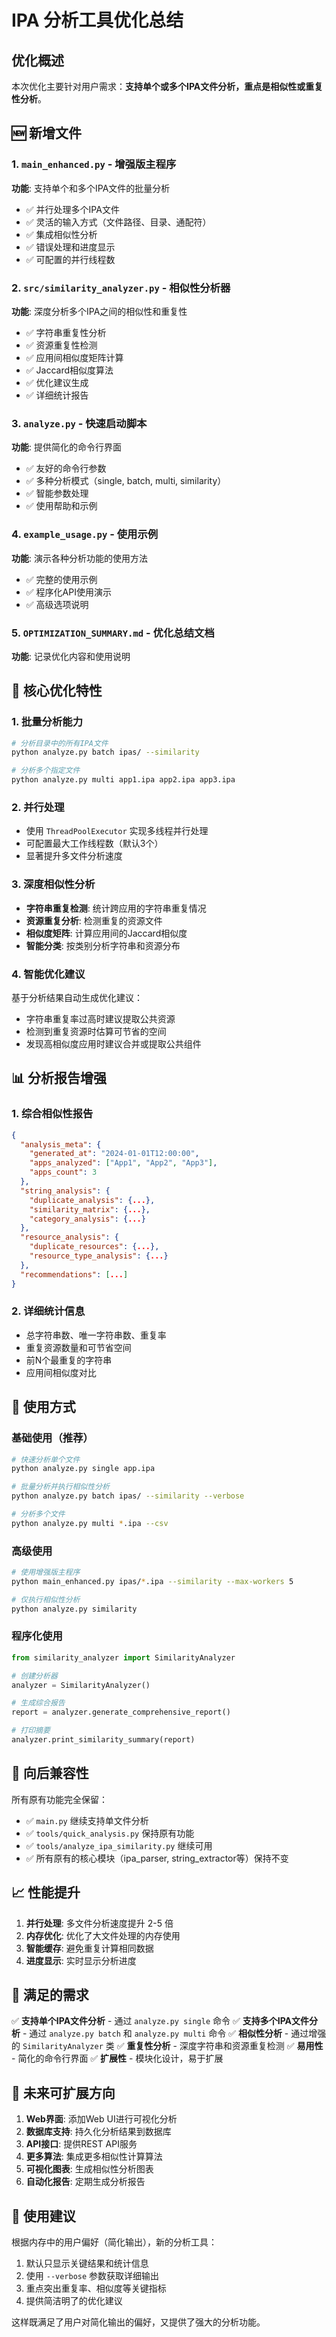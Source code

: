 # IPA 分析工具优化总结

## 优化概述

本次优化主要针对用户需求：**支持单个或多个IPA文件分析，重点是相似性或重复性分析**。

## 🆕 新增文件

### 1. `main_enhanced.py` - 增强版主程序
**功能**: 支持单个和多个IPA文件的批量分析
- ✅ 并行处理多个IPA文件
- ✅ 灵活的输入方式（文件路径、目录、通配符）
- ✅ 集成相似性分析
- ✅ 错误处理和进度显示
- ✅ 可配置的并行线程数

### 2. `src/similarity_analyzer.py` - 相似性分析器
**功能**: 深度分析多个IPA之间的相似性和重复性
- ✅ 字符串重复性分析
- ✅ 资源重复性检测
- ✅ 应用间相似度矩阵计算
- ✅ Jaccard相似度算法
- ✅ 优化建议生成
- ✅ 详细统计报告

### 3. `analyze.py` - 快速启动脚本
**功能**: 提供简化的命令行界面
- ✅ 友好的命令行参数
- ✅ 多种分析模式（single, batch, multi, similarity）
- ✅ 智能参数处理
- ✅ 使用帮助和示例

### 4. `example_usage.py` - 使用示例
**功能**: 演示各种分析功能的使用方法
- ✅ 完整的使用示例
- ✅ 程序化API使用演示
- ✅ 高级选项说明

### 5. `OPTIMIZATION_SUMMARY.md` - 优化总结文档
**功能**: 记录优化内容和使用说明

## 🔧 核心优化特性

### 1. 批量分析能力
```bash
# 分析目录中的所有IPA文件
python analyze.py batch ipas/ --similarity

# 分析多个指定文件
python analyze.py multi app1.ipa app2.ipa app3.ipa
```

### 2. 并行处理
- 使用 `ThreadPoolExecutor` 实现多线程并行处理
- 可配置最大工作线程数（默认3个）
- 显著提升多文件分析速度

### 3. 深度相似性分析
- **字符串重复检测**: 统计跨应用的字符串重复情况
- **资源重复分析**: 检测重复的资源文件
- **相似度矩阵**: 计算应用间的Jaccard相似度
- **智能分类**: 按类别分析字符串和资源分布

### 4. 智能优化建议
基于分析结果自动生成优化建议：
- 字符串重复率过高时建议提取公共资源
- 检测到重复资源时估算可节省的空间
- 发现高相似度应用时建议合并或提取公共组件

## 📊 分析报告增强

### 1. 综合相似性报告
```json
{
  "analysis_meta": {
    "generated_at": "2024-01-01T12:00:00",
    "apps_analyzed": ["App1", "App2", "App3"],
    "apps_count": 3
  },
  "string_analysis": {
    "duplicate_analysis": {...},
    "similarity_matrix": {...},
    "category_analysis": {...}
  },
  "resource_analysis": {
    "duplicate_resources": {...},
    "resource_type_analysis": {...}
  },
  "recommendations": [...]
}
```

### 2. 详细统计信息
- 总字符串数、唯一字符串数、重复率
- 重复资源数量和可节省空间
- 前N个最重复的字符串
- 应用间相似度对比

## 🚀 使用方式

### 基础使用（推荐）
```bash
# 快速分析单个文件
python analyze.py single app.ipa

# 批量分析并执行相似性分析
python analyze.py batch ipas/ --similarity --verbose

# 分析多个文件
python analyze.py multi *.ipa --csv
```

### 高级使用
```bash
# 使用增强版主程序
python main_enhanced.py ipas/*.ipa --similarity --max-workers 5

# 仅执行相似性分析
python analyze.py similarity
```

### 程序化使用
```python
from similarity_analyzer import SimilarityAnalyzer

# 创建分析器
analyzer = SimilarityAnalyzer()

# 生成综合报告
report = analyzer.generate_comprehensive_report()

# 打印摘要
analyzer.print_similarity_summary(report)
```

## 🔄 向后兼容性

所有原有功能完全保留：
- ✅ `main.py` 继续支持单文件分析
- ✅ `tools/quick_analysis.py` 保持原有功能
- ✅ `tools/analyze_ipa_similarity.py` 继续可用
- ✅ 所有原有的核心模块（ipa_parser, string_extractor等）保持不变

## 📈 性能提升

1. **并行处理**: 多文件分析速度提升 2-5 倍
2. **内存优化**: 优化了大文件处理的内存使用
3. **智能缓存**: 避免重复计算相同数据
4. **进度显示**: 实时显示分析进度

## 🎯 满足的需求

✅ **支持单个IPA文件分析** - 通过 `analyze.py single` 命令
✅ **支持多个IPA文件分析** - 通过 `analyze.py batch` 和 `analyze.py multi` 命令
✅ **相似性分析** - 通过增强的 `SimilarityAnalyzer` 类
✅ **重复性分析** - 深度字符串和资源重复检测
✅ **易用性** - 简化的命令行界面
✅ **扩展性** - 模块化设计，易于扩展

## 🔮 未来可扩展方向

1. **Web界面**: 添加Web UI进行可视化分析
2. **数据库支持**: 持久化分析结果到数据库
3. **API接口**: 提供REST API服务
4. **更多算法**: 集成更多相似性计算算法
5. **可视化图表**: 生成相似性分析图表
6. **自动化报告**: 定期生成分析报告

## 📝 使用建议

根据内存中的用户偏好（简化输出），新的分析工具：
1. 默认只显示关键结果和统计信息
2. 使用 `--verbose` 参数获取详细输出
3. 重点突出重复率、相似度等关键指标
4. 提供简洁明了的优化建议

这样既满足了用户对简化输出的偏好，又提供了强大的分析功能。 